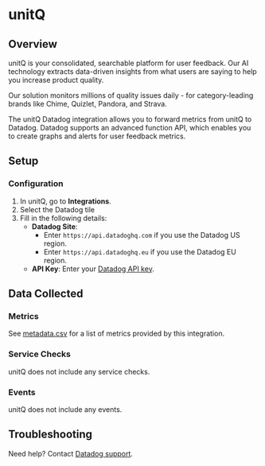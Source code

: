 # unitQ

## Overview

unitQ is your consolidated, searchable platform for user feedback. Our AI technology extracts data-driven insights from what users are saying to help you increase product quality.

Our solution monitors millions of quality issues daily - for category-leading brands like Chime, Quizlet, Pandora, and Strava.

The unitQ Datadog integration allows you to forward metrics from unitQ to Datadog. Datadog supports an advanced function API, which enables you to create graphs and alerts for user feedback metrics.

## Setup

### Configuration

1. In unitQ, go to **Integrations**.
2. Select the Datadog tile
3. Fill in the following details:
   - **Datadog Site**:
     - Enter `https://api.datadoghq.com` if you use the Datadog US region.
     - Enter `https://api.datadoghq.eu` if you use the Datadog EU region.
   - **API Key**: Enter your [Datadog API key][3].

## Data Collected

### Metrics

See [metadata.csv][1] for a list of metrics provided by this integration.

### Service Checks

unitQ does not include any service checks.

### Events

unitQ does not include any events.

## Troubleshooting

Need help? Contact [Datadog support][2].

[1]: https://github.com/DataDog/integrations-extras/blob/master/unitq/metadata.csv
[2]: https://docs.datadoghq.com/help/
[3]: https://app.datadoghq.com/organization-settings/api-keys
